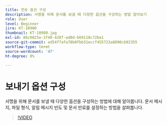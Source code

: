 ```yaml
---
title: 전송 옵션 구성
description: 서명을 위해 문서를 보낼 때 다양한 옵션을 구성하는 방법 알아보기
role: User
level: Beginner
jira: KT-10980
thumbnail: KT-10980.jpg
exl-id: 86c0825e-1f40-428f-ad0d-b69118c72be1
source-git-commit: ad54f7afa78b0fbb31eccf455723a8890cb92355
workflow-type: tm+mt
source-wordcount: '47'
ht-degree: 0%

---
```


# 보내기 옵션 구성

서명을 위해 문서를 보낼 때 다양한 옵션을 구성하는 방법에 대해 알아봅니다. 문서 메시지, 파일 형식, 알림 메시지 빈도 및 문서 만료를 설정하는 방법을 살펴봅니다.

>[!VIDEO](https://video.tv.adobe.com/v/346675?quality=12&learn=on&hidetitle=true)
